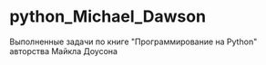 # python_Michael_Dawson

  Выполненные задачи по книге "Программирование на Python" авторства Майкла Доусона
